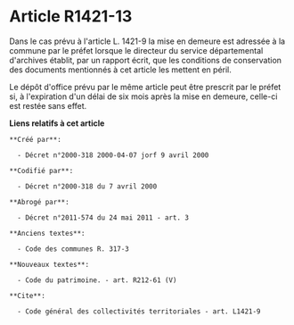 # Article R1421-13

Dans le cas prévu à l'article L. 1421-9 la mise en demeure est adressée à la commune par le préfet lorsque le directeur du
service départemental d'archives établit, par un rapport écrit, que les conditions de conservation des documents mentionnés à
cet article les mettent en péril. 

Le dépôt d'office prévu par le même article peut être prescrit par le préfet si, à l'expiration d'un délai de six mois après
la mise en demeure, celle-ci est restée sans effet.

**Liens relatifs à cet article**

	**Créé par**:

	  - Décret n°2000-318 2000-04-07 jorf 9 avril 2000

	**Codifié par**:

	  - Décret n°2000-318 du 7 avril 2000

	**Abrogé par**:

	  - Décret n°2011-574 du 24 mai 2011 - art. 3

	**Anciens textes**:

	  - Code des communes R. 317-3

	**Nouveaux textes**:

	  - Code du patrimoine. - art. R212-61 (V)

	**Cite**:

	  - Code général des collectivités territoriales - art. L1421-9
